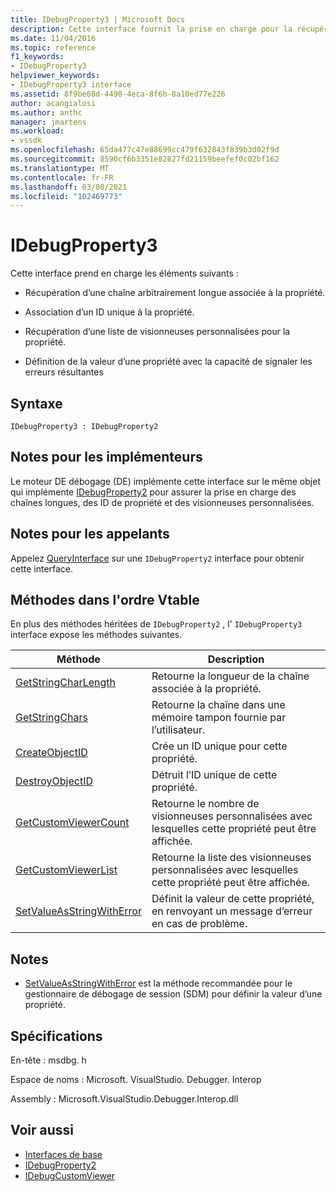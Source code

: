 ```yaml
---
title: IDebugProperty3 | Microsoft Docs
description: Cette interface fournit la prise en charge pour la récupération d’une chaîne arbitrairement longue associée à la propriété, en associant un ID unique à la propriété, en extrayant une liste de visionneuses personnalisées pour la propriété, en définissant la valeur d’une propriété avec la capacité de signaler les erreurs résultantes.
ms.date: 11/04/2016
ms.topic: reference
f1_keywords:
- IDebugProperty3
helpviewer_keywords:
- IDebugProperty3 interface
ms.assetid: 8f9be68d-4490-4eca-8f6b-8a10ed77e226
author: acangialosi
ms.author: anthc
manager: jmartens
ms.workload:
- vssdk
ms.openlocfilehash: 65da477c47e88699cc479f632843f839b3d02f9d
ms.sourcegitcommit: 8590cf6b3351e82827fd21159beefef0c02bf162
ms.translationtype: MT
ms.contentlocale: fr-FR
ms.lasthandoff: 03/08/2021
ms.locfileid: "102469773"
---
```

# <a name="idebugproperty3"></a>IDebugProperty3
Cette interface prend en charge les éléments suivants :

- Récupération d’une chaîne arbitrairement longue associée à la propriété.

- Association d’un ID unique à la propriété.

- Récupération d’une liste de visionneuses personnalisées pour la propriété.

- Définition de la valeur d’une propriété avec la capacité de signaler les erreurs résultantes

## <a name="syntax"></a>Syntaxe

```
IDebugProperty3 : IDebugProperty2
```

## <a name="notes-for-implementers"></a>Notes pour les implémenteurs
 Le moteur DE débogage (DE) implémente cette interface sur le même objet qui implémente [IDebugProperty2](../../../extensibility/debugger/reference/idebugproperty2.md) pour assurer la prise en charge des chaînes longues, des ID de propriété et des visionneuses personnalisées.

## <a name="notes-for-callers"></a>Notes pour les appelants
 Appelez [QueryInterface](/cpp/atl/queryinterface) sur une `IDebugProperty2` interface pour obtenir cette interface.

## <a name="methods-in-vtable-order"></a>Méthodes dans l'ordre Vtable
 En plus des méthodes héritées de `IDebugProperty2` , l' `IDebugProperty3` interface expose les méthodes suivantes.

|Méthode|Description|
|------------|-----------------|
|[GetStringCharLength](../../../extensibility/debugger/reference/idebugproperty3-getstringcharlength.md)|Retourne la longueur de la chaîne associée à la propriété.|
|[GetStringChars](../../../extensibility/debugger/reference/idebugproperty3-getstringchars.md)|Retourne la chaîne dans une mémoire tampon fournie par l’utilisateur.|
|[CreateObjectID](../../../extensibility/debugger/reference/idebugproperty3-createobjectid.md)|Crée un ID unique pour cette propriété.|
|[DestroyObjectID](../../../extensibility/debugger/reference/idebugproperty3-destroyobjectid.md)|Détruit l’ID unique de cette propriété.|
|[GetCustomViewerCount](../../../extensibility/debugger/reference/idebugproperty3-getcustomviewercount.md)|Retourne le nombre de visionneuses personnalisées avec lesquelles cette propriété peut être affichée.|
|[GetCustomViewerList](../../../extensibility/debugger/reference/idebugproperty3-getcustomviewerlist.md)|Retourne la liste des visionneuses personnalisées avec lesquelles cette propriété peut être affichée.|
|[SetValueAsStringWithError](../../../extensibility/debugger/reference/idebugproperty3-setvalueasstringwitherror.md)|Définit la valeur de cette propriété, en renvoyant un message d’erreur en cas de problème.|

## <a name="remarks"></a>Notes
- [SetValueAsStringWithError](../../../extensibility/debugger/reference/idebugproperty3-setvalueasstringwitherror.md) est la méthode recommandée pour le gestionnaire de débogage de session (SDM) pour définir la valeur d’une propriété.

## <a name="requirements"></a>Spécifications
 En-tête : msdbg. h

 Espace de noms : Microsoft. VisualStudio. Debugger. Interop

 Assembly : Microsoft.VisualStudio.Debugger.Interop.dll

## <a name="see-also"></a>Voir aussi
- [Interfaces de base](../../../extensibility/debugger/reference/core-interfaces.md)
- [IDebugProperty2](../../../extensibility/debugger/reference/idebugproperty2.md)
- [IDebugCustomViewer](../../../extensibility/debugger/reference/idebugcustomviewer.md)
